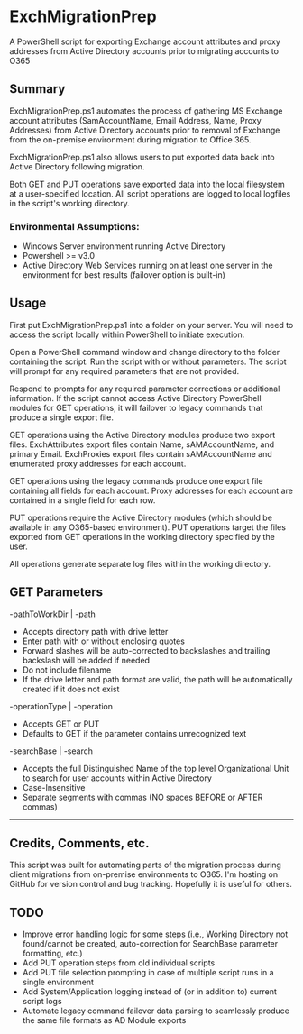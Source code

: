 # ExchMigrationPrep

A PowerShell script for exporting Exchange account attributes and proxy addresses from Active Directory accounts prior to migrating accounts to O365

## Summary
ExchMigrationPrep.ps1 automates the process of gathering MS Exchange account attributes (SamAccountName, Email Address, Name, Proxy Addresses) from Active Directory accounts prior to removal of Exchange from the on-premise environment during migration to Office 365. 
	
ExchMigrationPrep.ps1 also allows users to put exported data back into Active Directory following migration.

Both GET and PUT operations save exported data into the local filesystem at a user-specified location. All script operations are logged to local logfiles in the script's working directory.

### Environmental Assumptions:
* Windows Server environment running Active Directory
* Powershell >= v3.0 
* Active Directory Web Services running on at least one server in the environment for best results (failover option is built-in)

## Usage

First put ExchMigrationPrep.ps1 into a folder on your server. You will need to access the script locally within PowerShell to initiate execution.
	
Open a PowerShell command window and change directory to the folder containing the script. Run the script with or without parameters. The script will prompt for any required parameters that are not provided.

Respond to prompts for any required parameter corrections or additional information. If the script cannot access Active Directory PowerShell modules for GET operations, it will failover to legacy commands that produce a single export file.

GET operations using the Active Directory modules produce two export files. ExchAttributes export files contain Name, sAMAccountName, and primary Email. ExchProxies export files contain sAMAccountName and enumerated proxy addresses for each account.

GET operations using the legacy commands produce one export file containing all fields for each account. Proxy addresses for each account are contained in a single field for each row.

PUT operations require the Active Directory modules (which should be available in any O365-based environment). PUT operations target the files exported from GET operations in the working directory specified by the user.

All operations generate separate log files within the working directory.

## GET Parameters

-pathToWorkDir | -path
* Accepts directory path with drive letter
* Enter path with or without enclosing quotes
* Forward slashes will be auto-corrected to backslashes and trailing backslash will be added if needed
* Do not include filename
* If the drive letter and path format are valid, the path will be automatically created if it does not exist

-operationType | -operation
* Accepts GET or PUT
* Defaults to GET if the parameter contains unrecognized text

-searchBase | -search
* Accepts the full Distinguished Name of the top level Organizational Unit to search for user accounts within Active Directory
* Case-Insensitive
* Separate segments with commas (NO spaces BEFORE or AFTER commas)

___

## Credits, Comments, etc.

This script was built for automating parts of the migration process during client migrations from on-premise environments to O365. I'm hosting on GitHub for version control and bug tracking. Hopefully it is useful for others.

## TODO

* Improve error handling logic for some steps (i.e., Working Directory not found/cannot be created, auto-correction for SearchBase parameter formatting, etc.)
* Add PUT operation steps from old individual scripts
* Add PUT file selection prompting in case of multiple script runs in a single environment
* Add System/Application logging instead of (or in addition to) current script logs
* Automate legacy command failover data parsing to seamlessly produce the same file formats as AD Module exports
